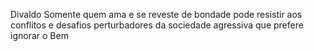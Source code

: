 Divaldo
Somente quem ama e se reveste de bondade pode resistir aos conflitos e desafios perturbadores da sociedade agressiva que prefere ignorar o Bem
